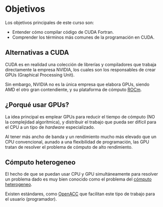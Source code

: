 # Objetivos

Los objetivos principales de este curso son:

- Entender cómo compilar código de CUDA Fortran.
- Comprender los términos más comunes de la programación en CUDA.

## Alternativas a CUDA

CUDA es en realidad una colección de librerías y compiladores que trabaja directamente
la empresa NVIDIA, los cuales son los responsables de crear GPUs (Graphical Processing Unit).

Sin embargo, NVIDIA no es la única empresa que elabora GPUs, siendo AMD el otro gran
contendiente, y su plataforma de cómputo [ROCm](https://www.amd.com/en/graphics/servers-solutions-rocm).

## ¿Porqué usar GPUs?

La idea principal es emplear GPUs para reducir el tiempo de cómputo (NO la complejidad algorítmica),
y distribuir el trabajo que pueda ser difícil para el CPU a un tipo de _hardware_ especializado.

Al tener más ancho de banda y un rendimiento mucho más elevado que un CPU convencional, aunado a una
flexibilidad de programación, las GPU tratan de resolver el problema de cómputo de alto rendimiento.

## Cómputo heterogeneo

El hecho de que se puedan usar CPU y GPU simultáneamente para resolver un problema dado es muy bien
conocido como el problema del [cómputo heterogeneo](https://revistaseug.ugr.es/index.php/amgp/article/view/7465).

Existen estándares, como [OpenACC](https://www.openacc.org/) que facilitan este tipo de trabajo
para el usuario (programador).
